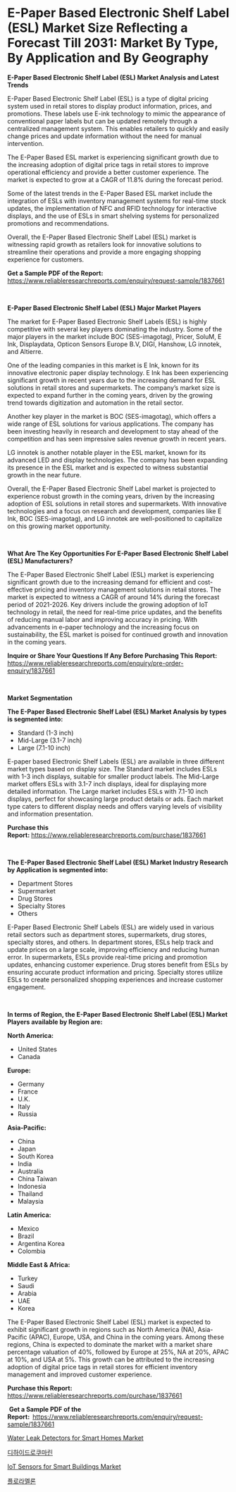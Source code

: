 <p><h1>E-Paper Based Electronic Shelf Label (ESL) Market Size Reflecting a Forecast Till 2031: Market By Type, By Application and By Geography</h1></p><p><strong>E-Paper Based Electronic Shelf Label (ESL) Market Analysis and Latest Trends</strong></p>
<p><p>E-Paper Based Electronic Shelf Label (ESL) is a type of digital pricing system used in retail stores to display product information, prices, and promotions. These labels use E-ink technology to mimic the appearance of conventional paper labels but can be updated remotely through a centralized management system. This enables retailers to quickly and easily change prices and update information without the need for manual intervention.</p><p>The E-Paper Based ESL market is experiencing significant growth due to the increasing adoption of digital price tags in retail stores to improve operational efficiency and provide a better customer experience. The market is expected to grow at a CAGR of 11.8% during the forecast period.</p><p>Some of the latest trends in the E-Paper Based ESL market include the integration of ESLs with inventory management systems for real-time stock updates, the implementation of NFC and RFID technology for interactive displays, and the use of ESLs in smart shelving systems for personalized promotions and recommendations.</p><p>Overall, the E-Paper Based Electronic Shelf Label (ESL) market is witnessing rapid growth as retailers look for innovative solutions to streamline their operations and provide a more engaging shopping experience for customers.</p></p>
<p><strong>Get a Sample PDF of the Report:&nbsp;</strong> <a href="https://www.reliableresearchreports.com/enquiry/request-sample/1837661">https://www.reliableresearchreports.com/enquiry/request-sample/1837661</a></p>
<p>&nbsp;</p>
<p><strong>E-Paper Based Electronic Shelf Label (ESL) Major Market Players</strong></p>
<p><p>The market for E-Paper Based Electronic Shelf Labels (ESL) is highly competitive with several key players dominating the industry. Some of the major players in the market include BOC (SES-imagotag), Pricer, SoluM, E Ink, Displaydata, Opticon Sensors Europe B.V, DIGI, Hanshow, LG innotek, and Altierre.</p><p>One of the leading companies in this market is E Ink, known for its innovative electronic paper display technology. E Ink has been experiencing significant growth in recent years due to the increasing demand for ESL solutions in retail stores and supermarkets. The company’s market size is expected to expand further in the coming years, driven by the growing trend towards digitization and automation in the retail sector.</p><p>Another key player in the market is BOC (SES-imagotag), which offers a wide range of ESL solutions for various applications. The company has been investing heavily in research and development to stay ahead of the competition and has seen impressive sales revenue growth in recent years.</p><p>LG innotek is another notable player in the ESL market, known for its advanced LED and display technologies. The company has been expanding its presence in the ESL market and is expected to witness substantial growth in the near future.</p><p>Overall, the E-Paper Based Electronic Shelf Label market is projected to experience robust growth in the coming years, driven by the increasing adoption of ESL solutions in retail stores and supermarkets. With innovative technologies and a focus on research and development, companies like E Ink, BOC (SES-imagotag), and LG innotek are well-positioned to capitalize on this growing market opportunity.</p></p>
<p>&nbsp;</p>
<p><strong>What Are The Key Opportunities For E-Paper Based Electronic Shelf Label (ESL) Manufacturers?</strong></p>
<p><p>The E-Paper Based Electronic Shelf Label (ESL) market is experiencing significant growth due to the increasing demand for efficient and cost-effective pricing and inventory management solutions in retail stores. The market is expected to witness a CAGR of around 14% during the forecast period of 2021-2026. Key drivers include the growing adoption of IoT technology in retail, the need for real-time price updates, and the benefits of reducing manual labor and improving accuracy in pricing. With advancements in e-paper technology and the increasing focus on sustainability, the ESL market is poised for continued growth and innovation in the coming years.</p></p>
<p><strong>Inquire or Share Your Questions If Any Before Purchasing This Report:</strong> <a href="https://www.reliableresearchreports.com/enquiry/pre-order-enquiry/1837661">https://www.reliableresearchreports.com/enquiry/pre-order-enquiry/1837661</a></p>
<p>&nbsp;</p>
<p><strong>Market Segmentation</strong></p>
<p><strong>The E-Paper Based Electronic Shelf Label (ESL) Market Analysis by types is segmented into:</strong></p>
<p><ul><li>Standard (1-3 inch)</li><li>Mid-Large (3.1-7 inch)</li><li>Large (7.1-10 inch)</li></ul></p>
<p><p>E-paper based Electronic Shelf Labels (ESL) are available in three different market types based on display size. The Standard market includes ESLs with 1-3 inch displays, suitable for smaller product labels. The Mid-Large market offers ESLs with 3.1-7 inch displays, ideal for displaying more detailed information. The Large market includes ESLs with 7.1-10 inch displays, perfect for showcasing large product details or ads. Each market type caters to different display needs and offers varying levels of visibility and information presentation.</p></p>
<p><strong>Purchase this Report:&nbsp;</strong><a href="https://www.reliableresearchreports.com/purchase/1837661">https://www.reliableresearchreports.com/purchase/1837661</a></p>
<p>&nbsp;</p>
<p><strong>The E-Paper Based Electronic Shelf Label (ESL) Market Industry Research by Application is segmented into:</strong></p>
<p><ul><li>Department Stores</li><li>Supermarket</li><li>Drug Stores</li><li>Specialty Stores</li><li>Others</li></ul></p>
<p><p>E-Paper Based Electronic Shelf Labels (ESL) are widely used in various retail sectors such as department stores, supermarkets, drug stores, specialty stores, and others. In department stores, ESLs help track and update prices on a large scale, improving efficiency and reducing human error. In supermarkets, ESLs provide real-time pricing and promotion updates, enhancing customer experience. Drug stores benefit from ESLs by ensuring accurate product information and pricing. Specialty stores utilize ESLs to create personalized shopping experiences and increase customer engagement.</p></p>
<p>&nbsp;</p>
<p><strong>In terms of Region, the E-Paper Based Electronic Shelf Label (ESL) Market Players available by Region are:</strong></p>
<p>
    <p> <strong> North America: </strong>
        <ul>
            <li>United States</li>
            <li>Canada</li>
        </ul>
        </p> 
    <p> <strong> Europe: </strong>
        <ul>
            <li>Germany</li>
            <li>France</li>
            <li>U.K.</li>
            <li>Italy</li>
            <li>Russia</li>
        </ul>
        </p> 
    <p> <strong> Asia-Pacific: </strong>
        <ul>
            <li>China</li>
            <li>Japan</li>
            <li>South Korea</li>
            <li>India</li>
            <li>Australia</li>
            <li>China Taiwan</li>
            <li>Indonesia</li>
            <li>Thailand</li>
            <li>Malaysia</li>
        </ul>
        </p> 
    <p> <strong> Latin America: </strong>
        <ul>
            <li>Mexico</li>
            <li>Brazil</li>
            <li>Argentina Korea</li>
            <li>Colombia</li>
        </ul>
        </p> 
    <p> <strong> Middle East & Africa: </strong>
        <ul>
            <li>Turkey</li>
            <li>Saudi</li>
            <li>Arabia</li>
            <li>UAE</li>
            <li>Korea</li>
        </ul>
    </p>
    </p>
<p><p>The E-Paper Based Electronic Shelf Label (ESL) market is expected to exhibit significant growth in regions such as North America (NA), Asia-Pacific (APAC), Europe, USA, and China in the coming years. Among these regions, China is expected to dominate the market with a market share percentage valuation of 40%, followed by Europe at 25%, NA at 20%, APAC at 10%, and USA at 5%. This growth can be attributed to the increasing adoption of digital price tags in retail stores for efficient inventory management and improved customer experience.</p></p>
<p><strong>Purchase this Report: </strong><a href="https://www.reliableresearchreports.com/purchase/1837661">https://www.reliableresearchreports.com/purchase/1837661</a></p>
<p>&nbsp;<strong>Get a Sample PDF of the Report:&nbsp;&nbsp;</strong><a href="https://www.reliableresearchreports.com/enquiry/request-sample/1837661">https://www.reliableresearchreports.com/enquiry/request-sample/1837661</a></p>
<p><strong></strong></p>
<p><p><a href="https://github.com/redneck06/Market-Research-Report-List-2/blob/main/water-leak-detectors-for-smart-homes-market.md">Water Leak Detectors for Smart Homes Market</a></p><p><a href="https://github.com/Madalyell456456/Market-Research-Report-List-1/blob/main/145628212445.md">디하이드로쿠마린</a></p><p><a href="https://github.com/nicoletavirag/Market-Research-Report-List-2/blob/main/iot-sensors-for-smart-buildings-market.md">IoT Sensors for Smart Buildings Market</a></p><p><a href="https://github.com/LanceOlsotn8978/Market-Research-Report-List-1/blob/main/588911712446.md">플로라멜론</a></p></p>